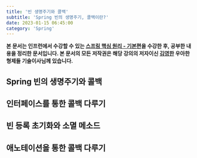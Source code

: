 ```yaml
---
title: '빈 생명주기와 콜백'
subtitle: 'Spring 빈의 생명주기, 콜백이란?'
date: 2023-01-15 06:45:00
category: 'Spring'
---
```


**본 문서는 인프런에서 수강할 수 있는 [스프링 핵심 원리 - 기본편](https://inflearn.com/course/스프링-핵심-원리-기본편)을 수강한 후, 공부한 내용을 정리한 문서입니다. 본 문서의 모든 저작권은 해당 강의의 저자이신 [김영한](https://inflearn.com/users/@yh) 우아한형제들 기술이사님께 있습니다.**

## Spring 빈의 생명주기와 콜백

## 인터페이스를 통한 콜백 다루기

## 빈 등록 초기화와 소멸 메소드

## 애노테이션을 통한 콜백 다루기